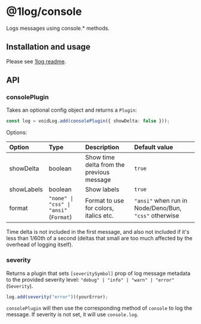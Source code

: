 # @1log/console

Logs messages using console.\* methods.

## Installation and usage

Please see [1log readme](https://github.com/ivan7237d/1log).

## API

### consolePlugin

Takes an optional config object and returns a `Plugin`:

```ts
const log = voidLog.add(consolePlugin({ showDelta: false }));
```

Options:

| Option     | Type                                   | Description                               | Default value                                         |
| :--------- | :------------------------------------- | :---------------------------------------- | :---------------------------------------------------- |
| showDelta  | boolean                                | Show time delta from the previous message | `true`                                                |
| showLabels | boolean                                | Show labels                               | `true`                                                |
| format     | `"none" \| "css" \| "ansi"` (`Format`) | Format to use for colors, italics etc.    | `"ansi"` when run in Node/Deno/Bun, `"css"` otherwise |

Time delta is not included in the first message, and also not included if it's less than 1/60th of a second (deltas that small are too much affected by the overhead of logging itself).

### severity

Returns a plugin that sets `[severitySymbol]` prop of log message metadata to the provided severity level: `"debug" | "info" | "warn" | "error"` (`Severity`).

```ts
log.add(severity("error"))(yourError);
```

`consolePlugin` will then use the corresponding method of `console` to log the message. If severity is not set, it will use `console.log`.
